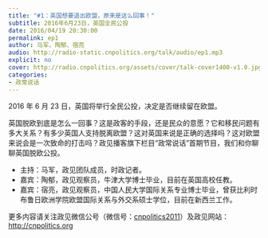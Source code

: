 ```yaml
---
title: "#1：英国想要退出欧盟，原来是这么回事！"
subtitle: 2016年6月23日，英国全民公投
date: 2016/04/19 20:30:00
permalink: ep1
author: 马军、陶郁、宿亮
audio: http://radio-static.cnpolitics.org/talk/audio/ep1.mp3
explicit: no
cover: http://radio.cnpolitics.org/assets/cover/talk-cover1400-v1.0.jpg
categories:
- 政常说话
---
```


2016 年 6 月 23 日，英国将举行全民公投，决定是否继续留在欧盟。

英国脱欧到底是怎么一回事？这是政客的手段，还是民众的意愿？它和移民问题有多大关系？有多少英国人支持脱离欧盟？这对英国来说是正确的选择吗？这对欧盟来说会是一次致命的打击吗？政见播客旗下栏目“政常说话”首期节目，我们和你聊聊英国脱欧公投。

- 主持：马军，政见团队成员，时政记者。
- 嘉宾：陶郁，政见观察员，牛津大学博士毕业，目前在英国高校任教。
- 嘉宾：宿亮，政见观察员，中国人民大学国际关系专业博士毕业，曾获比利时布鲁日欧洲学院欧盟国际关系与外交系硕士学位，目前在新西兰工作。

更多内容请关注政见微信公号（微信号：[cnpolitics2011](http://open.weixin.qq.com/qr/code/?username=cnpolitics2011)）及政见网站：<http://cnpolitics.org>
